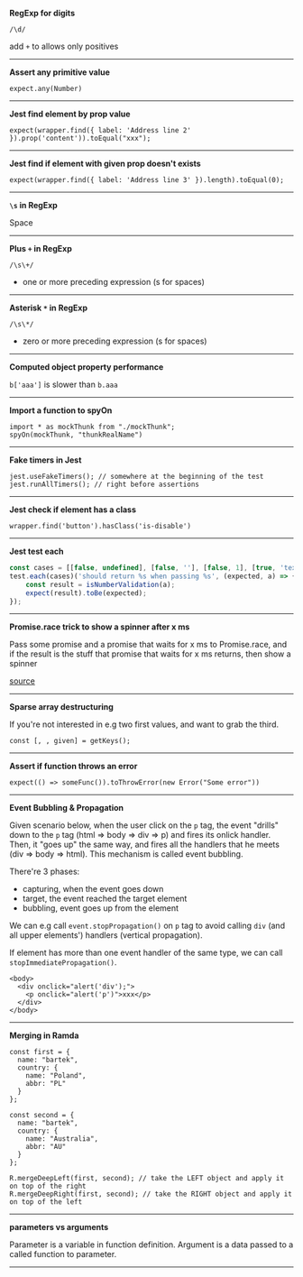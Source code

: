 **RegExp for digits**

`/\d/`

add `+` to allows only positives

---

**Assert any primitive value**

`expect.any(Number)`

---

**Jest find element by prop value**

`expect(wrapper.find({ label: 'Address line 2' }).prop('content')).toEqual("xxx");`

---

**Jest find if element with given prop doesn't exists**

`expect(wrapper.find({ label: 'Address line 3' }).length).toEqual(0);`

---

**`\s` in RegExp**

Space

---

**Plus `+` in RegExp**

`/\s\+/`

- one or more preceding expression (s for spaces)

---

**Asterisk `*` in RegExp**

`/\s\*/`

- zero or more preceding expression (s for spaces)

---

**Computed object property performance**


`b['aaa']` is slower than `b.aaa`

---

**Import a function to spyOn**

```
import * as mockThunk from "./mockThunk";
spyOn(mockThunk, "thunkRealName")
```

---

**Fake timers in Jest**

```
jest.useFakeTimers(); // somewhere at the beginning of the test
jest.runAllTimers(); // right before assertions
```

---

**Jest check if element has a class**

`wrapper.find('button').hasClass('is-disable')`

---

**Jest test each**

```javascript
const cases = [[false, undefined], [false, ''], [false, 1], [true, 'text']];
test.each(cases)('should return %s when passing %s', (expected, a) => {
	const result = isNumberValidation(a);
	expect(result).toBe(expected);
});
```

---

**Promise.race trick to show a spinner after x ms**

Pass some promise and a promise that waits for x ms to Promise.race, and if the result is the stuff that promise that waits for x ms returns, then show a spinner

[source](https://www.youtube.com/watch?v=QPDA4QwkJxk)

---

**Sparse array destructuring**

If you're not interested in e.g two first values, and want to grab the third.

`const [, , given] = getKeys();`

---

**Assert if function throws an error**

`expect(() => someFunc()).toThrowError(new Error("Some error"))`

---

**Event Bubbling & Propagation**

Given scenario below, when the user click on the `p` tag, the event "drills" down to the `p` tag (html => body => div => p) and fires its onlick handler. Then, it "goes up" the same way, and fires all the handlers that he meets (div => body => html). This mechanism is called event bubbling.

There're 3 phases:

- capturing, when the event goes down
- target, the event reached the target element
- bubbling, event goes up from the element

We can e.g call `event.stopPropagation()` on `p` tag to avoid calling `div` (and all upper elements') handlers (vertical propagation).

If element has more than one event handler of the same type, we can call `stopImmediatePropagation()`.

```
<body>
  <div onclick="alert('div');">
    <p onclick="alert('p')">xxx</p>
  </div>
</body>
```

---

**Merging in Ramda**

```
const first = {
  name: "bartek",
  country: {
    name: "Poland",
    abbr: "PL"
  }
};

const second = {
  name: "bartek",
  country: {
    name: "Australia",
    abbr: "AU"
  }
};

R.mergeDeepLeft(first, second); // take the LEFT object and apply it on top of the right
R.mergeDeepRight(first, second); // take the RIGHT object and apply it on top of the left
```

---

**parameters vs arguments**

Parameter is a variable in function definition.
Argument is a data passed to a called function to parameter.

---
